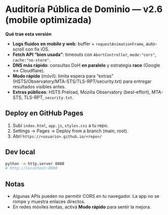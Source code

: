 # Auditoría Pública de Dominio — v2.6 (mobile optimizada)

**Qué trae esta versión**
- **Logs fluidos en mobile y web**: buffer + `requestAnimationFrame`, auto-scroll con fix iOS.
- **Fetch API “bien usada”**: timeouts con `AbortController`, `mode:"cors"`, `cache:"no-store"`.
- **DNS más rápido**: consultas DoH **en paralelo** y estrategia **race** (Google ↔ Cloudflare).
- **Modo rápido** (móvil): limita espera para “extras” (HSTS/Observatory/MTA-STS/TLS-RPT/security.txt) para entregar resultados visibles antes.
- **Extras públicos**: HSTS Preload, Mozilla Observatory (best-effort), MTA-STS, TLS-RPT, `security.txt`.

## Deploy en GitHub Pages
1. Subí `index.html`, `app.js`, `styles.css` a tu repo.
2. Settings → Pages → Deploy from a branch (main, root).
3. Abrí `https://<usuario>.github.io/<repo>/`

## Dev local
```bash
python -m http.server 8080
# http://localhost:8080
```

## Notas
- Algunas APIs pueden no permitir CORS en tu navegador. La app no se rompe y muestra enlaces directos.
- En redes móviles lentas, activá **Modo rápido** para sentir la mejora.
